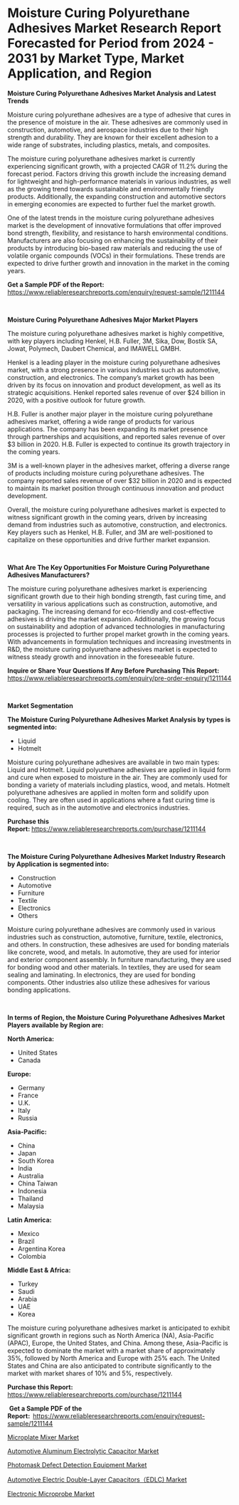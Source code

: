 <p><h1>Moisture Curing Polyurethane Adhesives Market Research Report Forecasted for Period from 2024 -  2031 by Market Type, Market Application, and Region</h1></p><p><strong>Moisture Curing Polyurethane Adhesives Market Analysis and Latest Trends</strong></p>
<p><p>Moisture curing polyurethane adhesives are a type of adhesive that cures in the presence of moisture in the air. These adhesives are commonly used in construction, automotive, and aerospace industries due to their high strength and durability. They are known for their excellent adhesion to a wide range of substrates, including plastics, metals, and composites.</p><p>The moisture curing polyurethane adhesives market is currently experiencing significant growth, with a projected CAGR of 11.2% during the forecast period. Factors driving this growth include the increasing demand for lightweight and high-performance materials in various industries, as well as the growing trend towards sustainable and environmentally friendly products. Additionally, the expanding construction and automotive sectors in emerging economies are expected to further fuel the market growth.</p><p>One of the latest trends in the moisture curing polyurethane adhesives market is the development of innovative formulations that offer improved bond strength, flexibility, and resistance to harsh environmental conditions. Manufacturers are also focusing on enhancing the sustainability of their products by introducing bio-based raw materials and reducing the use of volatile organic compounds (VOCs) in their formulations. These trends are expected to drive further growth and innovation in the market in the coming years.</p></p>
<p><strong>Get a Sample PDF of the Report:&nbsp;</strong> <a href="https://www.reliableresearchreports.com/enquiry/request-sample/1211144">https://www.reliableresearchreports.com/enquiry/request-sample/1211144</a></p>
<p>&nbsp;</p>
<p><strong>Moisture Curing Polyurethane Adhesives Major Market Players</strong></p>
<p><p>The moisture curing polyurethane adhesives market is highly competitive, with key players including Henkel, H.B. Fuller, 3M, Sika, Dow, Bostik SA, Jowat, Polymech, Daubert Chemical, and IMAWELL GMBH. </p><p>Henkel is a leading player in the moisture curing polyurethane adhesives market, with a strong presence in various industries such as automotive, construction, and electronics. The company’s market growth has been driven by its focus on innovation and product development, as well as its strategic acquisitions. Henkel reported sales revenue of over $24 billion in 2020, with a positive outlook for future growth.</p><p>H.B. Fuller is another major player in the moisture curing polyurethane adhesives market, offering a wide range of products for various applications. The company has been expanding its market presence through partnerships and acquisitions, and reported sales revenue of over $3 billion in 2020. H.B. Fuller is expected to continue its growth trajectory in the coming years.</p><p>3M is a well-known player in the adhesives market, offering a diverse range of products including moisture curing polyurethane adhesives. The company reported sales revenue of over $32 billion in 2020 and is expected to maintain its market position through continuous innovation and product development.</p><p>Overall, the moisture curing polyurethane adhesives market is expected to witness significant growth in the coming years, driven by increasing demand from industries such as automotive, construction, and electronics. Key players such as Henkel, H.B. Fuller, and 3M are well-positioned to capitalize on these opportunities and drive further market expansion.</p></p>
<p>&nbsp;</p>
<p><strong>What Are The Key Opportunities For Moisture Curing Polyurethane Adhesives Manufacturers?</strong></p>
<p><p>The moisture curing polyurethane adhesives market is experiencing significant growth due to their high bonding strength, fast curing time, and versatility in various applications such as construction, automotive, and packaging. The increasing demand for eco-friendly and cost-effective adhesives is driving the market expansion. Additionally, the growing focus on sustainability and adoption of advanced technologies in manufacturing processes is projected to further propel market growth in the coming years. With advancements in formulation techniques and increasing investments in R&D, the moisture curing polyurethane adhesives market is expected to witness steady growth and innovation in the foreseeable future.</p></p>
<p><strong>Inquire or Share Your Questions If Any Before Purchasing This Report:</strong> <a href="https://www.reliableresearchreports.com/enquiry/pre-order-enquiry/1211144">https://www.reliableresearchreports.com/enquiry/pre-order-enquiry/1211144</a></p>
<p>&nbsp;</p>
<p><strong>Market Segmentation</strong></p>
<p><strong>The Moisture Curing Polyurethane Adhesives Market Analysis by types is segmented into:</strong></p>
<p><ul><li>Liquid</li><li>Hotmelt</li></ul></p>
<p><p>Moisture curing polyurethane adhesives are available in two main types: Liquid and Hotmelt. Liquid polyurethane adhesives are applied in liquid form and cure when exposed to moisture in the air. They are commonly used for bonding a variety of materials including plastics, wood, and metals. Hotmelt polyurethane adhesives are applied in molten form and solidify upon cooling. They are often used in applications where a fast curing time is required, such as in the automotive and electronics industries.</p></p>
<p><strong>Purchase this Report:&nbsp;</strong><a href="https://www.reliableresearchreports.com/purchase/1211144">https://www.reliableresearchreports.com/purchase/1211144</a></p>
<p>&nbsp;</p>
<p><strong>The Moisture Curing Polyurethane Adhesives Market Industry Research by Application is segmented into:</strong></p>
<p><ul><li>Construction</li><li>Automotive</li><li>Furniture</li><li>Textile</li><li>Electronics</li><li>Others</li></ul></p>
<p><p>Moisture curing polyurethane adhesives are commonly used in various industries such as construction, automotive, furniture, textile, electronics, and others. In construction, these adhesives are used for bonding materials like concrete, wood, and metals. In automotive, they are used for interior and exterior component assembly. In furniture manufacturing, they are used for bonding wood and other materials. In textiles, they are used for seam sealing and laminating. In electronics, they are used for bonding components. Other industries also utilize these adhesives for various bonding applications.</p></p>
<p>&nbsp;</p>
<p><strong>In terms of Region, the Moisture Curing Polyurethane Adhesives Market Players available by Region are:</strong></p>
<p>
    <p> <strong> North America: </strong>
        <ul>
            <li>United States</li>
            <li>Canada</li>
        </ul>
        </p> 
    <p> <strong> Europe: </strong>
        <ul>
            <li>Germany</li>
            <li>France</li>
            <li>U.K.</li>
            <li>Italy</li>
            <li>Russia</li>
        </ul>
        </p> 
    <p> <strong> Asia-Pacific: </strong>
        <ul>
            <li>China</li>
            <li>Japan</li>
            <li>South Korea</li>
            <li>India</li>
            <li>Australia</li>
            <li>China Taiwan</li>
            <li>Indonesia</li>
            <li>Thailand</li>
            <li>Malaysia</li>
        </ul>
        </p> 
    <p> <strong> Latin America: </strong>
        <ul>
            <li>Mexico</li>
            <li>Brazil</li>
            <li>Argentina Korea</li>
            <li>Colombia</li>
        </ul>
        </p> 
    <p> <strong> Middle East & Africa: </strong>
        <ul>
            <li>Turkey</li>
            <li>Saudi</li>
            <li>Arabia</li>
            <li>UAE</li>
            <li>Korea</li>
        </ul>
    </p>
    </p>
<p><p>The moisture curing polyurethane adhesives market is anticipated to exhibit significant growth in regions such as North America (NA), Asia-Pacific (APAC), Europe, the United States, and China. Among these, Asia-Pacific is expected to dominate the market with a market share of approximately 35%, followed by North America and Europe with 25% each. The United States and China are also anticipated to contribute significantly to the market with market shares of 10% and 5%, respectively.</p></p>
<p><strong>Purchase this Report: </strong><a href="https://www.reliableresearchreports.com/purchase/1211144">https://www.reliableresearchreports.com/purchase/1211144</a></p>
<p>&nbsp;<strong>Get a Sample PDF of the Report:&nbsp;&nbsp;</strong><a href="https://www.reliableresearchreports.com/enquiry/request-sample/1211144">https://www.reliableresearchreports.com/enquiry/request-sample/1211144</a></p>
<p><strong></strong></p>
<p><p><a href="https://github.com/dimitrishawkinswaynenp91rgz/Market-Research-Report-List-1/blob/main/microplate-mixer-market.md">Microplate Mixer Market</a></p><p><a href="https://issuu.com/reportprime-2/docs/automotive-aluminum-electrolytic-capacitor-market-">Automotive Aluminum Electrolytic Capacitor Market</a></p><p><a href="https://github.com/danielneavesallisons03mba/Market-Research-Report-List-1/blob/main/photomask-defect-detection-equipment-market.md">Photomask Defect Detection Equipment Market</a></p><p><a href="https://issuu.com/reportprime-2/docs/automotive-electric-double-layer-capacitorsedlc-ma">Automotive Electric Double-Layer Capacitors（EDLC) Market</a></p><p><a href="https://medium.com/@reganklocko456458/electronic-microprobe-market-outlook-industry-overview-and-forecast-2024-to-2031-aca6adbd4880">Electronic Microprobe Market</a></p></p>